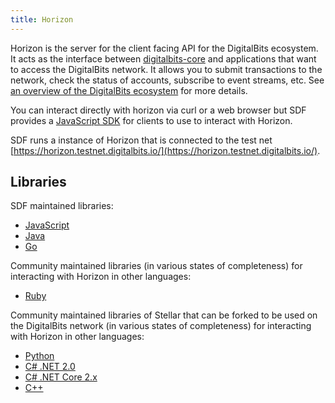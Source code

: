```yaml
---
title: Horizon
---
```


Horizon is the server for the client facing API for the DigitalBits ecosystem.  It acts as the interface between [digitalbits-core](https://developer.digitalbits.io/digitalbits-core) and applications that want to access the DigitalBits network. It allows you to submit transactions to the network, check the status of accounts, subscribe to event streams, etc. See [an overview of the DigitalBits ecosystem](https://developer.digitalbits.io/guides/) for more details.

You can interact directly with horizon via curl or a web browser but SDF provides a [JavaScript SDK](https://developer.digitalbits.io/js-digitalbits-sdk/reference/) for clients to use to interact with Horizon.

SDF runs a instance of Horizon that is connected to the test net [https://horizon.testnet.digitalbits.io/](https://horizon.testnet.digitalbits.io/).

## Libraries

SDF maintained libraries:<br />
- [JavaScript](https://github.com/digitalbitsorg/js-digitalbits-sdk)
- [Java](https://github.com/digitalbitsorg/java-digitalbits-sdk)
- [Go](https://github.com/digitalbitsorg/go)

Community maintained libraries (in various states of completeness) for interacting with Horizon in other languages:<br>
- [Ruby](https://github.com/digitalbitsorg/ruby-digitalbits-sdk)


Community maintained libraries of Stellar that can be forked to be used on the DigitalBits network (in various states of completeness) for interacting with Horizon in other languages:<br>
- [Python](https://github.com/StellarCN/py-stellar-base)
- [C# .NET 2.0](https://github.com/QuantozTechnology/csharp-stellar-base)
- [C# .NET Core 2.x](https://github.com/elucidsoft/dotnetcore-stellar-sdk)
- [C++](https://bitbucket.org/bnogal/stellarqore/wiki/Home)
